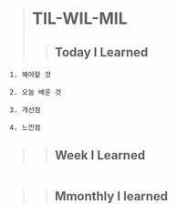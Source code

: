 ># TIL-WIL-MIL
>>## Today I Learned
```
1. 해야할 것

2. 오늘 배운 것

3. 개선점

4. 느낀점
```
>>## Week I Learned
```

```
>>## Mmonthly I learned
```
```
